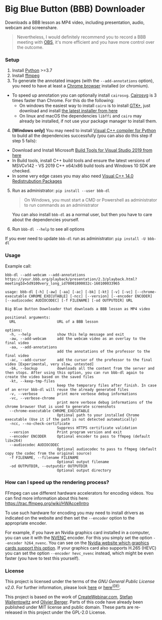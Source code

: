 # Big Blue Button (BBB) Downloader

Downloads a BBB lesson as MP4 video, including presentation, audio, webcam and screenshare.

> Nevertheless, I would definitely recommend you to record a BBB meeting with [OBS](https://obsproject.com/de), it's more efficient and you have more control over the outcome.

### Setup
1. Install [Python](https://www.python.org/) >=3.7
2. Install [ffmpeg](https://github.com/C0D3D3V/Moodle-Downloader-2/wiki/Installing-ffmpeg)
3. To generate the annotated images (with the `--add-annotations` option), you need to have at least a [Chrome browser](https://www.google.com/chrome/) installed (or chromium).  
  - To speed up annotation you can optionally install `cairosvg`. [Cairosvg](https://cairosvg.org/documentation/#installation) is 3 times faster than Chrome. For this do the following:
    - On windows the easiest way to install `cairo` is to install [GTK+](https://github.com/tschoonj/GTK-for-Windows-Runtime-Environment-Installer/releases), just download and install [the latest installer from here](https://github.com/tschoonj/GTK-for-Windows-Runtime-Environment-Installer/releases)
    - On linux and macOS the dependencies `libffi` and `cairo` may already be installed, if not use your package manager to install them.


4. **[Windows only]** You may need to install [Visual C++ compiler for Python](https://wiki.python.org/moin/WindowsCompilers#Microsoft_Visual_C.2B-.2B-_14.2_standalone:_Build_Tools_for_Visual_Studio_2019_.28x86.2C_x64.2C_ARM.2C_ARM64.29) to build all the dependencies successfully (you can also do this step if step 5 fails): 
  - Download and Install Microsoft [Build Tools for Visual Studio 2019 from here](https://aka.ms/vs/16/release/vs_buildtools.exe)
  - In Build tools, install C++ build tools and ensure the latest versions of MSVCv142 - VS 2019 C++ x64/x86 build tools and Windows 10 SDK are checked.
  - In some very edge cases you may also need [Visual C++ 14.0 Redistrubution Packages](https://aka.ms/vs/17/release/vc_redist.x64.exe)

5. Run as administrator: `pip install --user bbb-dl`
    > On Windows, you must start a CMD or Powershell as administrator to run commands as an administrator

    You can also install `bbb-dl` as a normal user, but then you have to care about the dependencies yourself.

6. Run `bbb-dl --help` to see all options

If you ever need to update `bbb-dl` run as administrator: `pip install -U bbb-dl`

### Usage


Example call: 

`bbb-dl --add-webcam --add-annotations https://your.bbb.org/playback/presentation/2.3/playback.html?meetingId=5d9100very_long_id70001800032c-160100033965 `


```
usage: bbb-dl [-h] [-aw] [-aa] [-ac] [-bk] [-kt] [-v] [-vc] [--chrome-executable CHROME_EXECUTABLE] [-ncc] [--version] [--encoder ENCODER] [--audiocodec AUDIOCODEC] [-f FILENAME] [-od OUTPUTDIR] URL

Big Blue Button Downloader that downloads a BBB lesson as MP4 video

positional arguments:
  URL                   URL of a BBB lesson

options:
  -h, --help            show this help message and exit
  -aw, --add-webcam     add the webcam video as an overlay to the final video
  -aa, --add-annotations
                        add the annotations of the professor to the final video
  -ac, --add-cursor     add the cursor of the professor to the final video [Experimental, very slow, untested]
  -bk, --backup         downloads all the content from the server and then stops. After using this option, you can run bbb-dl again to create the video based on the saved files
  -kt, --keep-tmp-files
                        keep the temporary files after finish. In case of an error bbb-dl will reuse the already generated files
  -v, --verbose         print more verbose debug informations
  -vc, --verbose-chrome
                        print more verbose debug informations of the chrome browser that is used to generate screenshots
  --chrome-executable CHROME_EXECUTABLE
                        Optional path to your installed Chrome executable (Use it if the path is not detected automatically)
  -ncc, --no-check-certificate
                        Suppress HTTPS certificate validation
  --version             Print program version and exit
  --encoder ENCODER     Optional encoder to pass to ffmpeg (default libx264)
  --audiocodec AUDIOCODEC
                        Optional audiocodec to pass to ffmpeg (default copy the codec from the original source)
  -f FILENAME, --filename FILENAME
                        Optional output filename
  -od OUTPUTDIR, --outputdir OUTPUTDIR
                        Optional output directory
```

### How can I speed up the rendering process?

FFmpeg can use different hardware accelerators for encoding videos. You can find more information about this here: https://trac.ffmpeg.org/wiki/HWAccelIntro

To use such hardware for encoding you may need to install drivers as indicated on the website and then set the `--encoder` option to the appropriate encoder. 

For example, if you have an Nvidia graphics card installed in a computer, you can use it with the [NVENC](https://trac.ffmpeg.org/wiki/HWAccelIntro#CUDANVENCNVDEC) encoder. For this you simply set the option `--encoder h264_nvenc`. You can see on the [Nvidia website which graphics cards support this option](https://developer.nvidia.com/video-encode-and-decode-gpu-support-matrix-new). If your graphics card also supports H.265 (HEVC) you can set the option `--encoder hevc_nvenc` instead, which might be even faster (you have to test this yourself).


### License
This project is licensed under the terms of the *GNU General Public License v2.0*. For further information, please look [here](http://choosealicense.com/licenses/gpl-2.0/) or [here<sup>(DE)</sup>](http://www.gnu.org/licenses/old-licenses/gpl-2.0.de.html).

This project is based on the work of [CreateWebinar.com](https://github.com/createwebinar/bbb-download), [Stefan Wallentowitz](https://github.com/wallento/bbb-scrape) and [Olivier Berger](https://github.com/ytdl-org/youtube-dl/pull/25092).
Parts of this code have already been published under MIT license and public domain. These parts are re-released in this project under the GPL-2.0 License.    
